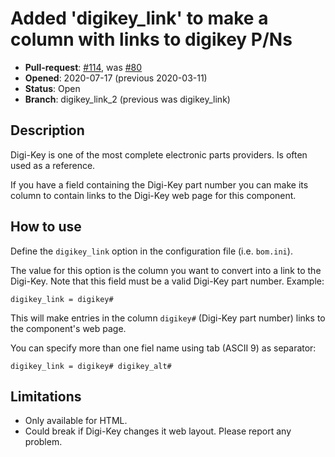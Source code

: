 # Added 'digikey_link' to make a column with links to digikey P/Ns

- **Pull-request**: [#114](https://github.com/SchrodingersGat/KiBoM/pull/114), was [#80](https://github.com/SchrodingersGat/KiBoM/pull/80)
- **Opened**: 2020-07-17 (previous 2020-03-11)
- **Status**: Open
- **Branch**: digikey_link_2 (previous was digikey_link)

## Description

Digi-Key is one of the most complete electronic parts providers. Is often used as a reference.

If you have a field containing the Digi-Key part number you can make its column to contain links to the Digi-Key web page for this component.

## How to use

Define the `digikey_link` option in the configuration file (i.e. `bom.ini`).

The value for this option is the column you want to convert into a link to the Digi-Key.
Note that this field must be a valid Digi-Key part number.
Example:

```
digikey_link = digikey#
```

This will make entries in the column `digikey#` (Digi-Key part number) links to the component's web page.

You can specify more than one fiel name using tab (ASCII 9) as separator:

```
digikey_link = digikey#	digikey_alt#
```

## Limitations

- Only available for HTML.
- Could break if Digi-Key changes it web layout. Please report any problem.
